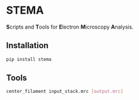 # STEMA

**S**cripts and **T**ools for **E**lectron **M**icroscopy **A**nalysis.

## Installation

```bash
pip install stema
```

## Tools

```bash
center_filament input_stack.mrc [output.mrc]
```
